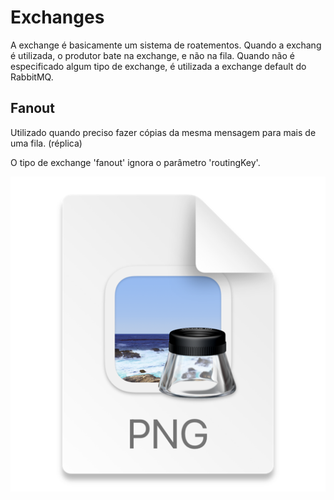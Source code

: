 # Exchanges

A exchange é basicamente um sistema de roatementos.
Quando a exchang é utilizada, o produtor bate na exchange, e não na fila.
Quando não é especificado algum tipo de exchange, é utilizada a exchange default do RabbitMQ.

## Fanout

Utilizado quando preciso fazer cópias da mesma mensagem para mais de uma fila. (réplica)

O tipo de exchange 'fanout' ignora o parâmetro 'routingKey'.

![img_1.png](img_1.png)
